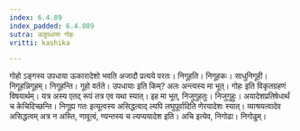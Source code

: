 ```yaml
---
index: 6.4.89
index_padded: 6.4.089
sutra: ऊदुपधाया गोहः
vritti: kashika

---
```

गोहो ऽङ्गस्य उपधाया ऊकारादेशो भवति अजादौ प्रत्यये परतः। निगूहति। निगूहकः। साधुनिगूही। निगूहन्निगूहम्। निगूहन्ति। गूहो वर्तते। उपधायाः इति किम्? अलः अन्त्यस्य मा भूत्। गोहः इति विकृतग्रहणं विषयार्थम्। यत्र अस्य एतद् रूपं तत्र एव यथा स्यात्। इह मा भूत्, निजुगुहतुः। निजुगुहुः। अयादेशप्रतिषेधार्थं च केचिदिच्छन्ति। निगूह्य गतः इत्यूत्वस्य असिद्धत्वाद् ल्यपि लघुपूर्वादिति णेरयादेशः स्यात्। व्याश्रयत्वादेव असिद्धत्वम् अत्र न अस्ति, णावूत्वं, ण्यन्तस्य च ल्यप्ययादेश इति। अचि इत्येव, निगोढा। निगोढुम्।